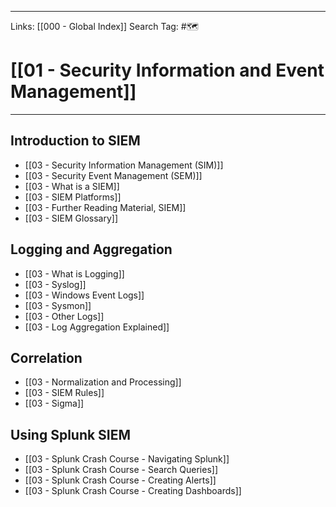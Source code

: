 ___
Links: [[000 - Global Index]]
Search Tag: #🗺 

# [[01 - Security Information and Event Management]]
***

## Introduction to SIEM

- [[03 - Security Information Management (SIM)]]
- [[03 - Security Event Management (SEM)]]
- [[03 - What is a SIEM]]
- [[03 - SIEM Platforms]]
- [[03 - Further Reading Material, SIEM]]
- [[03 - SIEM Glossary]]

## Logging and Aggregation

- [[03 - What is Logging]]
- [[03 - Syslog]]
- [[03 - Windows Event Logs]]
- [[03 - Sysmon]]
- [[03 - Other Logs]]
- [[03 - Log Aggregation Explained]]

## Correlation

- [[03 - Normalization and Processing]]
- [[03 - SIEM Rules]]
- [[03 - Sigma]]

## Using Splunk SIEM

- [[03 - Splunk Crash Course - Navigating Splunk]]
- [[03 - Splunk Crash Course - Search Queries]]
- [[03 - Splunk Crash Course - Creating Alerts]]
- [[03 - Splunk Crash Course - Creating Dashboards]]